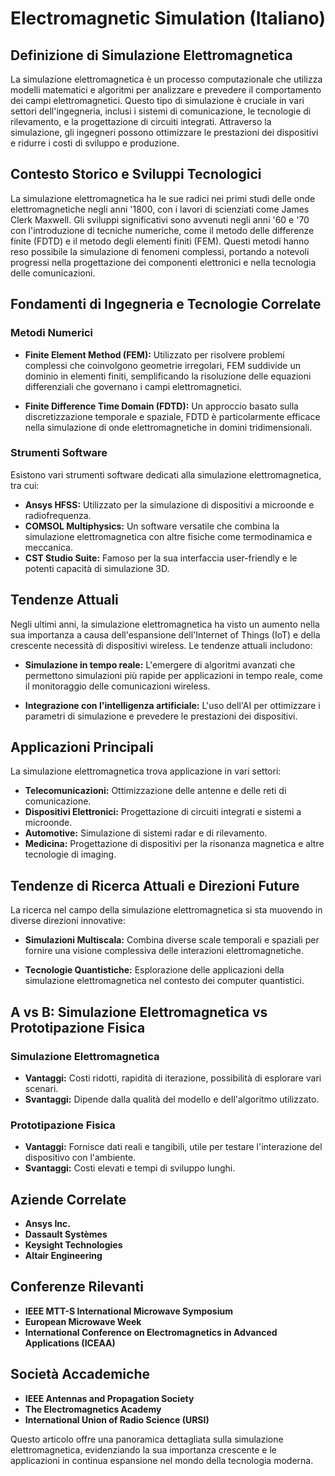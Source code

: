 # Electromagnetic Simulation (Italiano)

## Definizione di Simulazione Elettromagnetica

La simulazione elettromagnetica è un processo computazionale che utilizza modelli matematici e algoritmi per analizzare e prevedere il comportamento dei campi elettromagnetici. Questo tipo di simulazione è cruciale in vari settori dell'ingegneria, inclusi i sistemi di comunicazione, le tecnologie di rilevamento, e la progettazione di circuiti integrati. Attraverso la simulazione, gli ingegneri possono ottimizzare le prestazioni dei dispositivi e ridurre i costi di sviluppo e produzione.

## Contesto Storico e Sviluppi Tecnologici

La simulazione elettromagnetica ha le sue radici nei primi studi delle onde elettromagnetiche negli anni '1800, con i lavori di scienziati come James Clerk Maxwell. Gli sviluppi significativi sono avvenuti negli anni '60 e '70 con l'introduzione di tecniche numeriche, come il metodo delle differenze finite (FDTD) e il metodo degli elementi finiti (FEM). Questi metodi hanno reso possibile la simulazione di fenomeni complessi, portando a notevoli progressi nella progettazione dei componenti elettronici e nella tecnologia delle comunicazioni.

## Fondamenti di Ingegneria e Tecnologie Correlate

### Metodi Numerici

- **Finite Element Method (FEM):** Utilizzato per risolvere problemi complessi che coinvolgono geometrie irregolari, FEM suddivide un dominio in elementi finiti, semplificando la risoluzione delle equazioni differenziali che governano i campi elettromagnetici.
  
- **Finite Difference Time Domain (FDTD):** Un approccio basato sulla discretizzazione temporale e spaziale, FDTD è particolarmente efficace nella simulazione di onde elettromagnetiche in domini tridimensionali.

### Strumenti Software

Esistono vari strumenti software dedicati alla simulazione elettromagnetica, tra cui:

- **Ansys HFSS:** Utilizzato per la simulazione di dispositivi a microonde e radiofrequenza.
- **COMSOL Multiphysics:** Un software versatile che combina la simulazione elettromagnetica con altre fisiche come termodinamica e meccanica.
- **CST Studio Suite:** Famoso per la sua interfaccia user-friendly e le potenti capacità di simulazione 3D.

## Tendenze Attuali

Negli ultimi anni, la simulazione elettromagnetica ha visto un aumento nella sua importanza a causa dell'espansione dell'Internet of Things (IoT) e della crescente necessità di dispositivi wireless. Le tendenze attuali includono:

- **Simulazione in tempo reale:** L'emergere di algoritmi avanzati che permettono simulazioni più rapide per applicazioni in tempo reale, come il monitoraggio delle comunicazioni wireless.

- **Integrazione con l'intelligenza artificiale:** L'uso dell'AI per ottimizzare i parametri di simulazione e prevedere le prestazioni dei dispositivi.

## Applicazioni Principali

La simulazione elettromagnetica trova applicazione in vari settori:

- **Telecomunicazioni:** Ottimizzazione delle antenne e delle reti di comunicazione.
- **Dispositivi Elettronici:** Progettazione di circuiti integrati e sistemi a microonde.
- **Automotive:** Simulazione di sistemi radar e di rilevamento.
- **Medicina:** Progettazione di dispositivi per la risonanza magnetica e altre tecnologie di imaging.

## Tendenze di Ricerca Attuali e Direzioni Future

La ricerca nel campo della simulazione elettromagnetica si sta muovendo in diverse direzioni innovative:

- **Simulazioni Multiscala:** Combina diverse scale temporali e spaziali per fornire una visione complessiva delle interazioni elettromagnetiche.
  
- **Tecnologie Quantistiche:** Esplorazione delle applicazioni della simulazione elettromagnetica nel contesto dei computer quantistici.

## A vs B: Simulazione Elettromagnetica vs Prototipazione Fisica

### Simulazione Elettromagnetica

- **Vantaggi:** Costi ridotti, rapidità di iterazione, possibilità di esplorare vari scenari.
- **Svantaggi:** Dipende dalla qualità del modello e dell'algoritmo utilizzato.

### Prototipazione Fisica

- **Vantaggi:** Fornisce dati reali e tangibili, utile per testare l'interazione del dispositivo con l'ambiente.
- **Svantaggi:** Costi elevati e tempi di sviluppo lunghi.

## Aziende Correlate

- **Ansys Inc.**
- **Dassault Systèmes**
- **Keysight Technologies**
- **Altair Engineering**

## Conferenze Rilevanti

- **IEEE MTT-S International Microwave Symposium**
- **European Microwave Week**
- **International Conference on Electromagnetics in Advanced Applications (ICEAA)**

## Società Accademiche

- **IEEE Antennas and Propagation Society**
- **The Electromagnetics Academy**
- **International Union of Radio Science (URSI)**

Questo articolo offre una panoramica dettagliata sulla simulazione elettromagnetica, evidenziando la sua importanza crescente e le applicazioni in continua espansione nel mondo della tecnologia moderna.